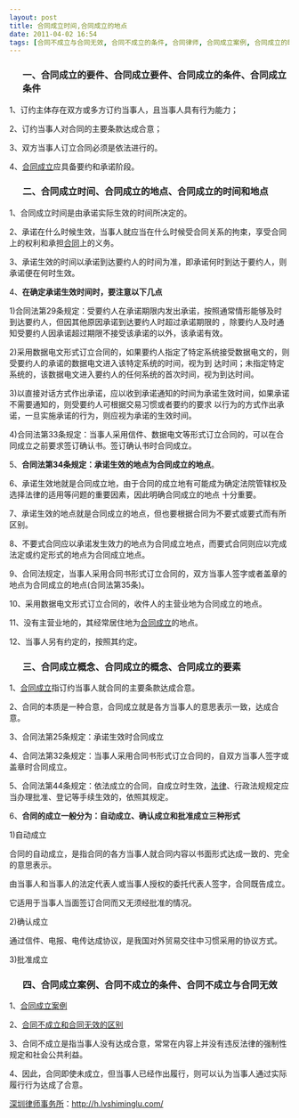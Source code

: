```yaml
---
layout: post
title: 合同成立时间,合同成立的地点
date: 2011-04-02 16:54
tags: [合同不成立与合同无效, 合同不成立的条件, 合同律师, 合同成立案例, 合同成立的时间和地点, 合同成立的条件, 合同成立的概念, 合同成立的要件, 合同成立的要素, 深圳合同纠纷律师]
---
```

<ol>
<h3>一、合同成立的要件、合同成立要件、合同成立的条件、合同成立条件</h3>
</ol>
1、订约主体存在双方或多方订约当事人，且当事人具有行为能力；

2、订约当事人对合同的主要条款达成合意；

3、双方当事人订立合同必须是依法进行的。

4、<a href="http://h.lvshiminglu.com/law/696.html" target="_blank">合同成立</a>应具备要约和承诺阶段。
<ol>
<h3>二、合同成立时间、合同成立的地点、合同成立的时间和地点</h3>
</ol>
1、合同成立时间是由承诺实际生效的时间所决定的。

2、承诺在什么时候生效，当事人就应当在什么时候受合同关系的拘束，享受合同上的权利和承担<a href="http://h.lvshiminglu.com/law/category/contract" target="_blank">合同</a>上的义务。

3、承诺生效的时间以承诺到达要约人的时间为准，即承诺何时到达于要约人，则承诺便在何时生效。

4、<strong>在确定承诺生效时间时，要注意以下几点</strong>

1)合同法第29条规定：受要约人在承诺期限内发出承诺，按照通常情形能够及时到达要约人，但因其他原因承诺到达要约人时超过承诺期限的
，除要约人及时通知受要约人因承诺超过期限不接受该承诺的以外，该承诺有效。

2)采用数据电文形式订立合同的，如果要约人指定了特定系统接受数据电文的，则受要约人的承诺的数据电文进入该特定系统的时间，视为到
达时间；未指定特定系统的，该数据电文进入要约人的任何系统的首次时间，视为到达时间。

3)以直接对话方式作出承诺，应以收到承诺通知的时间为承诺生效时间，如果承诺不需要通知的，则受要约人可根据交易习惯或者要约的要求
以行为的方式作出承诺，一旦实施承诺的行为，则应视为承诺的生效时间。

4)合同法第33条规定：当事人采用信件、数据电文等形式订立合同的，可以在合同成立之前要求签订确认书。签订确认书时合同成立。

5、<strong>合同法第34条规定：承诺生效的地点为合同成立的地点</strong>。

6、承诺生效地就是合同成立地，由于合同的成立地有可能成为确定法院管辖权及选择法律的适用等问题的重要因素，因此明确合同成立的地点
十分重要。

7、承诺生效的地点就是合同成立的地点，但也要根据合同为不要式或要式而有所区别。

8、不要式合同应以承诺发生效力的地点为合同成立地点，而要式合同则应以完成法定或约定形式的地点为合同成立地点。

9、合同法规定，当事人采用合同书形式订立合同的，双方当事人签字或者盖章的地点为合同成立的地点(合同法第35条)。

10、采用数据电文形式订立合同的，收件人的主营业地为合同成立的地点。

11、没有主营业地的，其经常居住地为<a href="http://h.lvshiminglu.com/law/696.html" target="_blank">合同成立</a>的地点。

12、当事人另有约定的，按照其约定。
<ol>
<h3>三、合同成立概念、合同成立的概念、合同成立的要素</h3>
</ol>
1、<a href="http://h.lvshiminglu.com/law/696.html" target="_blank">合同成立</a>指订约当事人就合同的主要条款达成合意。

2、合同的本质是一种合意，合同成立就是各方当事人的意思表示一致，达成合意。

3、合同法第25条规定：承诺生效时合同成立

4、合同法第32条规定：当事人采用合同书形式订立合同的，自双方当事人签字或盖章时合同成立。

5、合同法第44条规定：依法成立的合同，自成立时生效，<a href="http://h.lvshiminglu.com/law/category/case" target="_blank">法律</a>、行政法规规定应当办理批准、登记等手续生效的，依照其规定。

6、<strong>合同的成立一般分为：自动成立、确认成立和批准成立三种形式</strong>

1)自动成立

合同的自动成立，是指合同的各方当事人就合同内容以书面形式达成一致的、完全的意思表示。

由当事人和当事人的法定代表人或当事人授权的委托代表人签字，合同既告成立。

它适用于当事人当面签订合同而又无须经批准的情况。

2)确认成立

通过信件、电报、电传达成协议，是我国对外贸易交往中习惯采用的协议方式。

3)批准成立
<ol>
<h3>四、合同成立案例、合同不成立的条件、合同不成立与合同无效</h3>
</ol>
1、<a href="http://zhidao.baidu.com/question/207282488.html" target="_blank">合同成立案例</a>

2、<a href="http://wiki.mbalib.com/zh-cn/%E5%90%88%E5%90%8C%E4%B8%8D%E6%88%90%E7%AB%8B" target="_blank">合同不成立和合同无效的区别</a>

3、合同不成立是指当事人没有达成合意，常常在内容上并没有违反法律的强制性规定和社会公共利益。

4、因此，合同即使未成立，但当事人已经作出履行，则可以认为当事人通过实际履行行为达成了合意。

<a href="http://h.lvshiminglu.com/">深圳律师事务所</a>：<a href="http://h.lvshiminglu.com/">http://h.lvshiminglu.com/</a>

